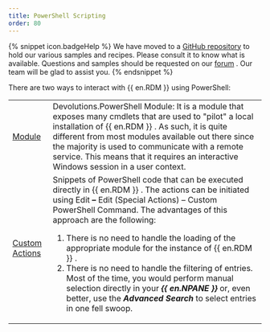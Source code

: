 ```yaml
---
title: PowerShell Scripting
order: 80
---
```

{% snippet icon.badgeHelp %} 
We have moved to a [GitHub repository](https://github.com/Devolutions/RDMSamples-ps) to hold our various samples and recipes. Please consult it to know what is available. Questions and samples should be requested on our [forum](https://forum.devolutions.net/product/powershell-module) . Our team will be glad to assist you. 
{% endsnippet %}
 
There are two ways to interact with {{ en.RDM }} using PowerShell:  

<table>
	<tr>
		<td>

[Module](/rdm/windows/powershell-scripting/powershell-module/) 
		</td>
		<td>
Devolutions.PowerShell Module: It is a module that exposes many cmdlets that are used to &quot;pilot&quot; a local installation of {{ en.RDM }} . As such, it is quite different from most modules available out there since the majority is used to communicate with a remote service. This means that it requires an interactive Windows session in a user context. 
		</td>
	</tr>
	<tr>
		<td>
[Custom Actions](/rdm/windows/powershell-scripting/custom-powershell-commands/) 
		</td>
		<td>
Snippets of PowerShell code that can be executed directly in {{ en.RDM }} . The actions can be initiated using Edit ***–*** Edit (Special Actions) – Custom PowerShell Command. The advantages of this approach are the following:  

1. There is no need to handle the loading of the appropriate module for the instance of {{ en.RDM }} . 
1. There is no need to handle the filtering of entries. Most of the time, you would perform manual selection directly in your ***{{ en.NPANE }}*** or, even better, use the ***Advanced Search*** to select entries in one fell swoop. 
		</td>
	</tr>
</table>



